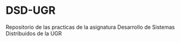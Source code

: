 # DSD-UGR
Repositorio de las practicas de la asignatura Desarrollo de Sistemas Distribuidos de la UGR
